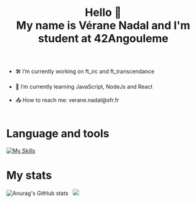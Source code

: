 # <p align="center"> Hello 👋 <br>  My name is Vérane Nadal and I'm student at 42Angouleme </p>
<br>
<ul style="list-style-type: disc">
  <li>🛠 I’m currently working on ft_irc and ft_transcendance </li> </br>
  <li>🌱 I’m currently learning JavaScript, NodeJs and React </li> </br>
  <li>📤 How to reach me: verane.nadal@sfr.fr </li> <br/>
</ul>

# Language and tools
[![My Skills](https://skillicons.dev/icons?i=c,cpp,html,css,git,github,linux,ts,vim,vscode,docker&perline=15)](https://skillicons.dev)


# My stats
![Anurag's GitHub stats](https://github-readme-stats.vercel.app/api?username=v-nadal&theme=react&show_icons=true&hide_border=true) &nbsp;
<a href="https://github.com/anuraghazra/github-readme-stats"><img src="https://github-readme-stats.vercel.app/api/top-langs/?username=v-nadal&theme=react&layout=compact&hide_border=true&exclude_repo=v-vnadal"/></a> 
